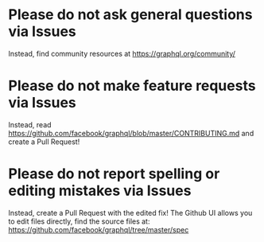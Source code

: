 #    Please do not ask general questions via Issues    #

Instead, find community resources at https://graphql.org/community/

#    Please do not make feature requests via Issues    #

Instead, read https://github.com/facebook/graphql/blob/master/CONTRIBUTING.md and create a Pull Request!

#    Please do not report spelling or editing mistakes via Issues    #

Instead, create a Pull Request with the edited fix! The Github UI allows you to edit files directly, find the source files at: https://github.com/facebook/graphql/tree/master/spec
